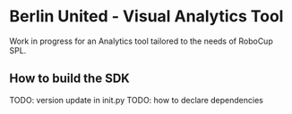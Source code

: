 # Berlin United - Visual Analytics Tool
Work in progress for an Analytics tool tailored to the needs of RoboCup SPL.

## How to build the SDK
TODO: version update in init.py
TODO: how to declare dependencies


